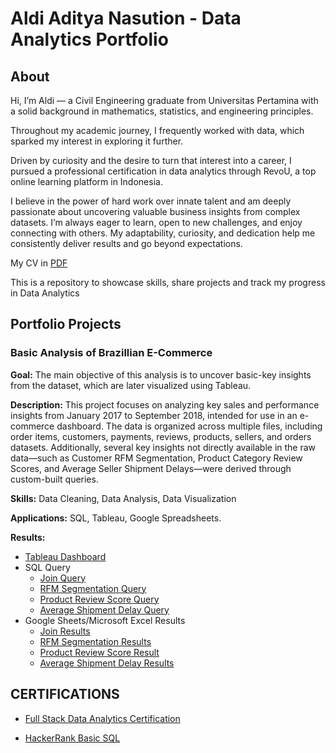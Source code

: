 # Aldi Aditya Nasution - Data Analytics Portfolio
## About
Hi, I’m Aldi — a Civil Engineering graduate from Universitas Pertamina with a solid background in mathematics, statistics, and engineering principles. 

Throughout my academic journey, I frequently worked with data, which sparked my interest in exploring it further. 

Driven by curiosity and the desire to turn that interest into a career, I pursued a professional certification in data analytics through RevoU, a top online learning platform in Indonesia.

I believe in the power of hard work over innate talent and am deeply passionate about uncovering valuable business insights from complex datasets. I’m always eager to learn, open to new challenges, and enjoy connecting with others. My adaptability, curiosity, and dedication help me consistently deliver results and go beyond expectations.

My CV in [PDF](https://github.com/aldiadityaanst/Data-Analytics-Portfolio/blob/main/projects/Resume_AldiAdityaNasution.pdf)

This is a repository to showcase skills, share projects and track my progress in Data Analytics
## Portfolio Projects
### Basic Analysis of Brazillian E-Commerce
**Goal:** The main objective of this analysis is to uncover basic-key insights from the dataset, which are later visualized using Tableau.

**Description:** This project focuses on analyzing key sales and performance insights from January 2017 to September 2018, intended for use in an e-commerce dashboard. The data is organized across multiple files, including order items, customers, payments, reviews, products, sellers, and orders datasets. Additionally, several key insights not directly available in the raw data—such as Customer RFM Segmentation, Product Category Review Scores, and Average Seller Shipment Delays—were derived through custom-built queries.

**Skills:** Data Cleaning, Data Analysis, Data Visualization

**Applications:** SQL, Tableau, Google Spreadsheets.

**Results:** 
- [Tableau Dashboard](https://public.tableau.com/views/BrazilianE-CommerceDashboard_17512777652710/OverviewDashboard?:language=en-GB&:sid=&:redirect=auth&:display_count=n&:origin=viz_share_link)
- SQL Query
  - [Join Query](https://aldiadityaanst.github.io/Data-Analytics-Portfolio/projects/join_duplicate_query.html) 
  - [RFM Segmentation Query](https://aldiadityaanst.github.io/Data-Analytics-Portfolio/projects/customer_rfm.html)
  - [Product Review Score Query](https://aldiadityaanst.github.io/Data-Analytics-Portfolio/projects/product_category_score.html)
  - [Average Shipment Delay Query](https://aldiadityaanst.github.io/Data-Analytics-Portfolio/projects/avg_shipment_delay.html)
- Google Sheets/Microsoft Excel Results
  - [Join Results](https://aldiadityaanst.github.io/Data-Analytics-Portfolio/projects/FINAL%20DATA.xlsx)
  - [RFM Segmentation Results](https://aldiadityaanst.github.io/Data-Analytics-Portfolio/projects/customer_rfm.html)
  - [Product Review Score Result](https://docs.google.com/spreadsheets/d/1ArwjC95ZEY0t9JHOenbKGsU9CnDUfWRt32Pvc3foCkE/edit?usp=sharing)
  - [Average Shipment Delay Results](https://docs.google.com/spreadsheets/d/1slaP5UJ9w5vcJDjXsmkRxRkcCEjywEE3FrujcGJ7goY/edit?gid=1489341746#gid=1489341746)
## CERTIFICATIONS
- [Full Stack Data Analytics Certification](https://drive.google.com/file/d/1Yxg-A1tLBHX9NoCPJibPBYEBKAgiFEFA/view?usp=sharing)

- [HackerRank Basic SQL](https://www.hackerrank.com/certificates/29b54e37bde0)
